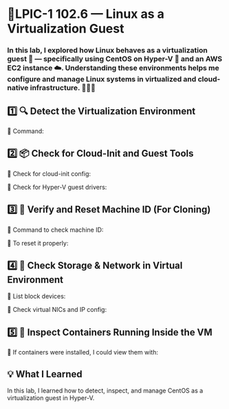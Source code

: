 # 🚀LPIC-1 102.6 — Linux as a Virtualization Guest

### In this lab, I explored how Linux behaves as a virtualization guest 🐧 — specifically using CentOS on Hyper-V 💾 and an AWS EC2 instance ☁️. Understanding these environments helps me configure and manage Linux systems in virtualized and cloud-native infrastructure. 🧑‍💻🔧

## 1️⃣ 🔍 Detect the Virtualization Environment

🔹 Command:

## 2️⃣ 📦 Check for Cloud-Init and Guest Tools

🔹 Check for cloud-init config:

🔹 Check for Hyper-V guest drivers:

## 3️⃣ 🔐 Verify and Reset Machine ID (For Cloning)

🔹 Command to check machine ID:

🔹 To reset it properly:

## 4️⃣ 💾 Check Storage & Network in Virtual Environment

🔹 List block devices:

🔹 Check virtual NICs and IP config:

## 5️⃣ 🐳 Inspect Containers Running Inside the VM

🔹 If containers were installed, I could view them with:

## 💡 What I Learned
In this lab, I learned how to detect, inspect, and manage CentOS as a virtualization guest in Hyper-V.
